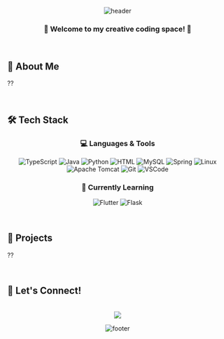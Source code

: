 <div align="center">
  
  ![header](https://capsule-render.vercel.app/api?type=waving&color=gradient&height=250&section=header&text=cheringring's%20github&fontSize=70&animation=fadeIn&fontAlignY=38&desc=Creative%20Developer%20✨&descAlignY=58&descAlign=62)

### 🌸 Welcome to my creative coding space! 🌸

</div>

<br>

## 💫 About Me

??

<br>

## 🛠 Tech Stack 

<div align="center">
  
  ### 💻 Languages & Tools
  ![TypeScript](https://noticon-static.tammolo.com/dgggcrkxq/image/upload/v1566913457/noticon/zxvggzkz5lmxhwgrwssc.png)
  ![Java](https://noticon-static.tammolo.com/dgggcrkxq/image/upload/v1566914173/noticon/kxnxhg1cqg42dcxk4lex.png)
  ![Python](https://noticon-static.tammolo.com/dgggcrkxq/image/upload/v1566914173/noticon/zxvggzkz5lmxhwgrwssc.png)
  ![HTML](https://noticon-static.tammolo.com/dgggcrkxq/image/upload/v1566914173/noticon/qgdiv5ctkcneujidjuw1.png)
  ![MySQL](https://noticon-static.tammolo.com/dgggcrkxq/image/upload/v1566914173/noticon/gjqeaoktt0zlqpfewalm.png)
  ![Spring](https://noticon-static.tammolo.com/dgggcrkxq/image/upload/v1566914173/noticon/kh7kxsqd5y7pi0qrz7nx.png)
  ![Linux](https://noticon-static.tammolo.com/dgggcrkxq/image/upload/v1566914173/noticon/zadtxqqv5gm3RHE7WpKw.png)
  ![Apache Tomcat](https://noticon-static.tammolo.com/dgggcrkxq/image/upload/v1566914173/noticon/puvjgd8vqjf5kjzxkz8h.png)
  ![Git](https://noticon-static.tammolo.com/dgggcrkxq/image/upload/v1566913457/noticon/xf9bevlhmghc1bhi0f0l.png)
  ![VSCode](https://noticon-static.tammolo.com/dgggcrkxq/image/upload/v1566915837/noticon/pdl5qhkqxk5mnxgrmcgm.png)
  
  ### 🌈 Currently Learning
  ![Flutter](https://noticon-static.tammolo.com/dgggcrkxq/image/upload/v1566914173/noticon/yqkpq3zqcmwtjmzgxztz.png)
  ![Flask](https://noticon-static.tammolo.com/dgggcrkxq/image/upload/v1566914173/noticon/puvjgd8vqjf5kjzxkz8h.png)

</div>

<br>


## 🌟 Projects

??

<br>

## 💎 Let's Connect!

<div align="center">
  
  <br>
  
  <a href="https://velog.io/@cheringring">
    <img src="https://img.shields.io/badge/Velog-20c997?style=flat-square&logo=Velog&logoColor=white"/>
  </a>
  </div>

<div align="center">
  
  ![footer](https://capsule-render.vercel.app/api?type=waving&color=gradient&height=150&section=footer)
  
</div>
